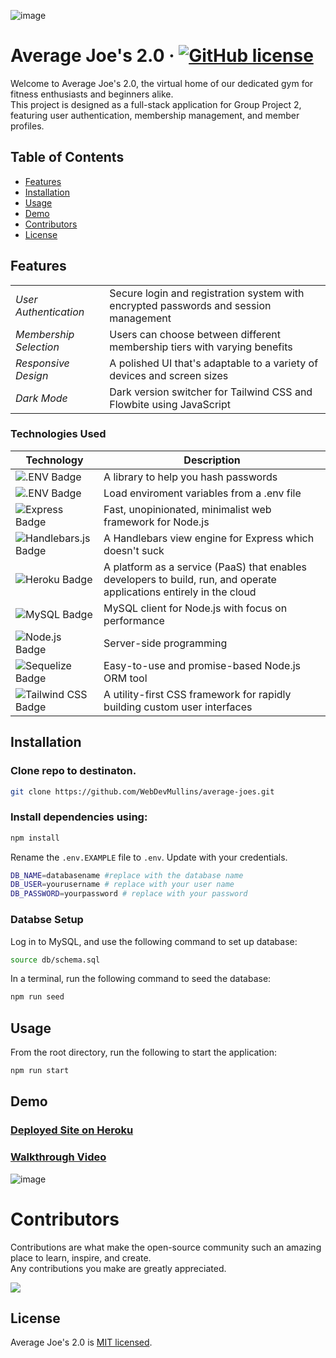 ![image](https://github.com/WebDevMullins/average-joes/assets/6474546/998b6043-1cfe-4069-847c-5880ae3c62cc)

# Average Joe's 2.0 &middot; [![GitHub license](https://img.shields.io/badge/License-MIT-blue.svg)](https://github.com/WebDevMullins/svg-logo-maker/blob/main/LICENSE)

Welcome to Average Joe's 2.0, the virtual home of our dedicated gym for fitness enthusiasts and beginners alike.  
This project is designed as a full-stack application for Group Project 2, featuring user authentication, membership management, and member profiles.

## Table of Contents

- [Features](#features)
- [Installation](#installation)
- [Usage](#usage)
- [Demo](#demo)
- [Contributors](#contributors)
- [License](#license)

## Features

| | |
| --- | --- |
| *User Authentication*| Secure login and registration system with encrypted passwords and session management |
| *Membership Selection* | Users can choose between different membership tiers with varying benefits |
| *Responsive Design* | A polished UI that's adaptable to a variety of devices and screen sizes |
| *Dark Mode* | Dark version switcher for Tailwind CSS and Flowbite using JavaScript |

### Technologies Used

| Technology | Description |
| --- | --- |
|<img src="https://img.shields.io/badge/Bcrypt%20-blue" alt=".ENV Badge"> | A library to help you hash passwords |
| <img src="https://img.shields.io/badge/.ENV-ECD53F?logo=dotenv&logoColor=000&style=flat" alt=".ENV Badge"> | Load enviroment variables from a .env file |
| <img src="https://img.shields.io/badge/Express-000?logo=express&logoColor=fff&style=flat" alt="Express Badge"> | Fast, unopinionated, minimalist web framework for Node.js |
| <img src="https://img.shields.io/badge/Handlebars.js-000?logo=handlebarsdotjs&logoColor=fff&style=flat" alt="Handlebars.js Badge"> | A Handlebars view engine for Express which doesn't suck |
| <img src="https://img.shields.io/badge/Heroku-430098?logo=heroku&logoColor=fff&style=flat" alt="Heroku Badge"> | A platform as a service (PaaS) that enables developers to build, run, and operate applications entirely in the cloud |
| <img src="https://img.shields.io/badge/MySQL-4479A1?logo=mysql&logoColor=fff&style=flat" alt="MySQL Badge"> | MySQL client for Node.js with focus on performance |
| <img src="https://img.shields.io/badge/Node.js-393?logo=nodedotjs&logoColor=fff&style=flat" alt="Node.js Badge"> | Server-side programming |
| <img src="https://img.shields.io/badge/Sequelize-52B0E7?logo=sequelize&logoColor=fff&style=flat" alt="Sequelize Badge"> | Easy-to-use and promise-based Node.js ORM tool | 
| <img src="https://img.shields.io/badge/Tailwind%20CSS-06B6D4?logo=tailwindcss&logoColor=fff&style=flat" alt="Tailwind CSS Badge"> | A utility-first CSS framework for rapidly building custom user interfaces |


## Installation

### Clone repo to destinaton.

```bash
git clone https://github.com/WebDevMullins/average-joes.git
```

### Install dependencies using:

```bash
npm install
```

Rename the `.env.EXAMPLE` file to `.env`. Update with your credentials.

```bash
DB_NAME=databasename #replace with the database name
DB_USER=yourusername # replace with your user name
DB_PASSWORD=yourpassword # replace with your password
```

### Databse Setup

Log in to MySQL, and use the following command to set up database:

```bash
source db/schema.sql
```

In a terminal, run the following command to seed the database:

```bash
npm run seed
```

## Usage

From the root directory, run the following to start the application:

```bash
npm run start
```

## Demo

### [Deployed Site on Heroku](https://wdm-average-joes-88b9a3337bf4.herokuapp.com)

### [Walkthrough Video](https://drive.google.com/file/d/1Bv-VhVX7c2o0p6TJycRB0Yxbhc3c00GO/view)
![image](https://github.com/WebDevMullins/average-joes/assets/6474546/79cd695b-7a62-444f-b749-8bb0d7be6a43)

# Contributors

Contributions are what make the open-source community such an amazing place to learn, inspire, and create.  
Any contributions you make are greatly appreciated.

<a href="https://github.com/webdevmullins/average-joes/graphs/contributors">
  <img src="https://contrib.rocks/image?repo=webdevmullins/average-joes" />
</a>

## License

Average Joe's 2.0 is [MIT licensed](./LICENSE).
